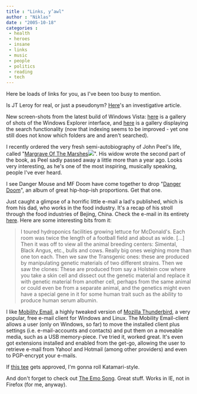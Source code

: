 ```yaml
---
title : "Links, y’awl"
author : "Niklas"
date : "2005-10-18"
categories : 
 - health
 - heroes
 - insane
 - links
 - music
 - people
 - politics
 - reading
 - tech
---
```


Here be loads of links for you, as I've been too busy to mention.

Is JT Leroy for real, or just a pseudonym? [Here](http://nymag.com/nymetro/news/people/features/14718)'s an investigative article.

New screen-shots from the latest build of Windows Vista: [here](http://www.pcmag.com/slideshow/0,1206,l=162778&pg=0&s=26945&a=162775,00.asp) is a gallery of shots of the Windows Explorer interface, and [here](http://www.pcmag.com/slideshow/0,1206,l=162779&pg=0&s=26945&a=162777,00.asp) is a gallery displaying the search functionality (now that indexing seems to be improved - yet one still does not know which folders are and aren't searched).

I recently ordered the very fresh semi-autobiography of John Peel's life, called "[Margrave Of The Marshes](http://www.amazon.com/exec/obidos/redirect?link_code=ur2&camp=1789&tag=niklasblog-20&creative=9325&path=ASIN/0593052528)![](http://www.assoc-amazon.com/e/ir?t=niklasblog-20&l=ur2&o=1)". His widow wrote the second part of the book, as Peel sadly passed away a little more than a year ago. Looks very interesting, as he's one of the most inspiring, musically speaking, people I've ever heard.

I see Danger Mouse and MF Doom have come together to drop "[Danger Doom](http://www.allmusic.com/cg/amg.dll?p=amg&sql=Aaujgtq7zxu44)", an album of great hip-hop-ish proportions. Get that one.

Just caught a glimpse of a horrific little e-mail a lad's published, which is from his dad, who works in the food industry. It's a recap of his stroll through the food industries of Bejing, China. Check the e-mail in its entirety [here](http://lonniebruner.blogspot.com/2005/10/your-food-is-from-china_14.html). Here are some interesting bits from it:

> I toured hydroponics facilities growing lettuce for McDonald's. Each room was twice the length of a football field and about as wide. \[...\] Then it was off to view all the animal breeding centers: Simental, Black Angus, etc., bulls and cows. Really big ones weighing more than one ton each. Then we saw the Transgenic ones: these are produced by manipulating genetic materials of two different strains. Then we saw the clones: These are produced from say a Holstein cow where you take a skin cell and dissect out the genetic material and replace it with genetic material from another cell, perhaps from the same animal or could even be from a separate animal, and the genetics might even have a special gene in it for some human trait such as the ability to produce human serum albumin.

I like [Mobility Email](http://mobility.shaneland.co.uk), a highly tweaked version of [Mozilla Thunderbird](http://www.mozilla.org/products/thunderbird), a very popular, free e-mail client for Windows and Linux. The Mobility Email-client allows a user (only on Windows, so far) to move the installed client plus settings (i.e. e-mail-accounts and contacts) and put them on a moveable media, such as a USB memory-piece. I've tried it, worked great. It's even got extensions installed and enabled from the get-go, allowing the user to retrieve e-mail from Yahoo! and Hotmail (among other providers) and even to PGP-encrypt your e-mails.

If [this tee](
http://www.zestuff.com/product.php?productid=81&cat=18&page=1) gets approved, I'm gonna roll Katamari-style.

And don't forget to check out [The Emo Song](http://emosong.ytmnd.com). Great stuff. Works in IE, not in Firefox (for me, anyway).
